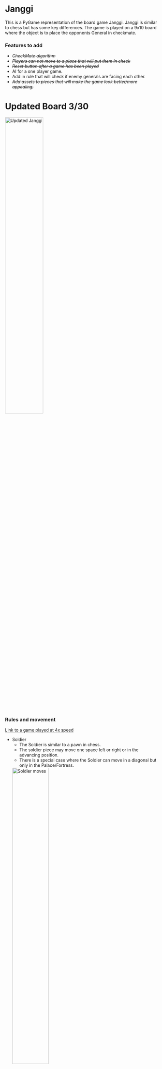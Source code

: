# Janggi

This is a PyGame representation of the board game Janggi. Janggi is similar to chess but has some key differences.
The game is played on a 9x10 board where the object is to place the opponents General in checkmate.

### Features to add
- <del>*CheckMate algorithm*</del>
- <del>*Players can not move to a place that will put them in check*</del>
- <del>*Reset button after a game has been played*</del>
- AI for a one player game.
- Add in rule that will check if enemy generals are facing each other.
- <del>*Add assets to pieces that will make the game look better/more appealing.*<del>

# Updated Board 3/30
  <img width="50%" alt="Updated Janggi" src="https://user-images.githubusercontent.com/47544304/113047977-9e64d780-9167-11eb-955b-fd43ca4da98e.png">

### Rules and movement

[Link to a game played at 4x speed](https://www.youtube.com/watch?v=dv5mZsji8hM)

- Soldier
  - The Soldier is similar to a pawn in chess.
  - The soldier piece may move one space left or right or in the advancing position.
  - There is a special case where the Soldier can move in a diagonal but only in the Palace/Fortress.
  <img width = 50% alt="Soldier moves" src="https://user-images.githubusercontent.com/47544304/112735458-25247500-8f1a-11eb-85b9-1ec8a1f3d6d6.png">
- Chariot
  - The Chariot can move as many spaces in a straight line on the board. 
  - The Chariot can not jump or take over a piece of the same color, but can capture a piece of a different color.
  <img width= 50% alt="Chariot moves" src="https://user-images.githubusercontent.com/47544304/112735515-949a6480-8f1a-11eb-86cf-c72c47d075be.png">
- Elephant
  - The Elephant starts one place forward, left, right, or backward, and then moves two spaces diagonally.
  - The Elephant can be blocked if there is a piece along the path to the placement.
  <img width= 50% alt="Elephant moves" src="https://user-images.githubusercontent.com/47544304/112735540-b98ed780-8f1a-11eb-82fe-c2d005e3b35a.png">
- Horse
  - The Horse starts one place forward, left, right, or backward, and then moves one space diagonally.
  - Like the Elephant the Horse can be blocked along the path.
  <img width= 50% alt="Horse moves" src="https://user-images.githubusercontent.com/47544304/112735546-cad7e400-8f1a-11eb-8b19-176d0548fdab.png">
- Guard
  - The Guard must stay inside the Palace/Fortress, and can only move one space along any line in the Fortress/Palace.
  <img width= 50% alt="Guard moves" src="https://user-images.githubusercontent.com/47544304/112735553-d75c3c80-8f1a-11eb-82b5-00039a21f8bd.png">
- Cannon
  - The Cannon moves along any straight line, including Palace/Fortress lines, but must have ONE piece, any color, to jump over.
  - The only exceptions are that the Cannon can not jump over another Cannon, and the Cannon can not capture another Cannon piece. \
  <img width= 50% alt="Cannon moves" src="https://user-images.githubusercontent.com/47544304/112735561-ecd16680-8f1a-11eb-83f8-87f5732a4f66.png">
- General
  - The General, like the Guard, must stay inside the Palace/Fortress, and can only move one space along any line in the Fortress/Palace.
  <img width= 50% alt="General moves" src="https://user-images.githubusercontent.com/47544304/112735568-f955bf00-8f1a-11eb-859f-438e8f2bf607.png">
  
  


### Prerequisites
You will need to have installed the at least Python 3.7.7 because that is what is recommended by the next requirement.         
PyGame needs to be installed on your device to display and play Janggi.


- [Python](https://www.python.org/downloads/) - Instructions to download and install Python on your device of choice.
- [Pygame](https://www.pygame.org/wiki/GettingStarted) - Instructions to install PyGame.

Type into your command line
```
$ python --version
--python version here-- if installed correctly
```

This will execute a simple game if PyGame was installed correctly.
```
python3 -m pygame.examples.aliens
```

## Built With

* [Python](https://www.python.org/)
* [Pygame](https://www.pygame.org/news)

## Authors

* **Sean Hallisey**
